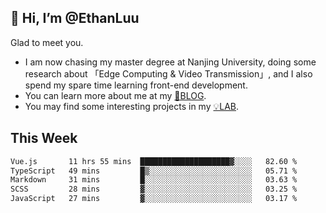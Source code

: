 ## 👋 Hi, I’m @EthanLuu

Glad to meet you.

- I am now chasing my master degree at Nanjing University, doing some research about 「Edge Computing & Video Transmission」, and I also spend my spare time learning front-end development.
- You can learn more about me at my [📝BLOG](https://blog.ethanloo.cn).
- You may find some interesting projects in my [💡LAB](https://lab.ethanloo.cn).

## This Week
<!--START_SECTION:waka-->

```txt
Vue.js       11 hrs 55 mins  ████████████████████▓░░░░   82.60 %
TypeScript   49 mins         █▒░░░░░░░░░░░░░░░░░░░░░░░   05.71 %
Markdown     31 mins         █░░░░░░░░░░░░░░░░░░░░░░░░   03.63 %
SCSS         28 mins         ▓░░░░░░░░░░░░░░░░░░░░░░░░   03.25 %
JavaScript   27 mins         ▓░░░░░░░░░░░░░░░░░░░░░░░░   03.17 %
```

<!--END_SECTION:waka-->

